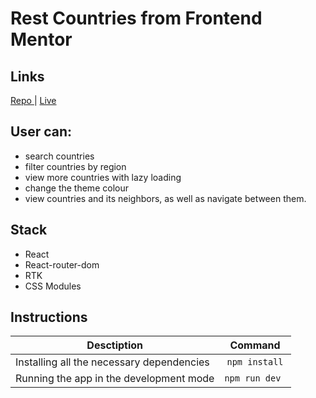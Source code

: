 # Rest Countries from Frontend Mentor

## Links

<a href="https://github.com/skyzavr/restCountries"> Repo </a> |
<a href="https://rest-countries-nine-ebon.vercel.app"> Live </a>


## User can:
- search countries
- filter countries by region
- view more countries with lazy loading
- change the theme colour
- view countries and its neighbors, as well as navigate between them.

## Stack
- React
- React-router-dom
- RTK
- CSS Modules

## Instructions

| Desctiption                               |    Command     |
| ----------------------------------------- | :------------: |
| Installing all the necessary dependencies | `npm install`  |
| Running the app in the development mode   | `npm run dev ` |
